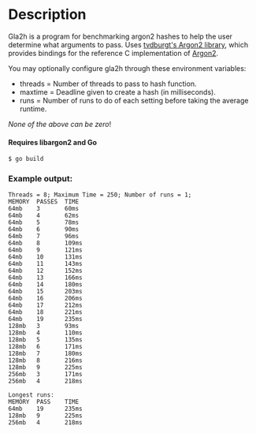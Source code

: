 # Description
Gla2h is a program for benchmarking argon2 hashes to help the user determine what arguments to pass. 
Uses [tvdburgt's Argon2 library](https://github.com/tvdburgt/go-argon2), which provides bindings for the
reference C implementation of [Argon2](https://github.com/P-H-C/phc-winner-argon2).

You may optionally configure gla2h through these environment variables:
- threads = Number of threads to pass to hash function.
- maxtime = Deadline given to create a hash (in milliseconds).
- runs = Number of runs to do of each setting before taking the average runtime.

*None of the above can be zero*!

#### **Requires libargon2 and Go**
```
$ go build
```

### Example output:
```
Threads = 8; Maximum Time = 250; Number of runs = 1;
MEMORY  PASSES  TIME    
64mb    3       60ms
64mb    4       62ms
64mb    5       78ms
64mb    6       90ms
64mb    7       96ms
64mb    8       109ms
64mb    9       121ms
64mb    10      131ms
64mb    11      143ms
64mb    12      152ms
64mb    13      166ms
64mb    14      180ms
64mb    15      203ms
64mb    16      206ms
64mb    17      212ms
64mb    18      221ms
64mb    19      235ms
128mb   3       93ms
128mb   4       110ms
128mb   5       135ms
128mb   6       171ms
128mb   7       180ms
128mb   8       216ms
128mb   9       225ms
256mb   3       171ms
256mb   4       218ms

Longest runs:
MEMORY  PASS    TIME
64mb    19      235ms
128mb   9       225ms
256mb   4       218ms

```